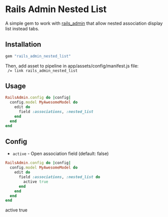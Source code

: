 
# Rails Admin Nested List

A simple gem to work with [rails_admin](https://github.com/sferik/rails_admin) that allow nested association display list instead tabs.

## Installation


```ruby
gem "rails_admin_nested_list"
```

Then, add asset to pipeline in app/assets/config/manifest.js file:<br/>
` /= link rails_admin_nested_list`

## Usage

```ruby
RailsAdmin.config do |config|
  config.model MyAwesomeModel do
    edit do
      field :associations, :nested_list
    end
  end
end
```
## Config

- `active` - Open association field (default: false)

```ruby
RailsAdmin.config do |config|
  config.model MyAwesomeModel do
    edit do
      field :associations, :nested_list do
        active true
      end
    end
  end
end
```
active true
